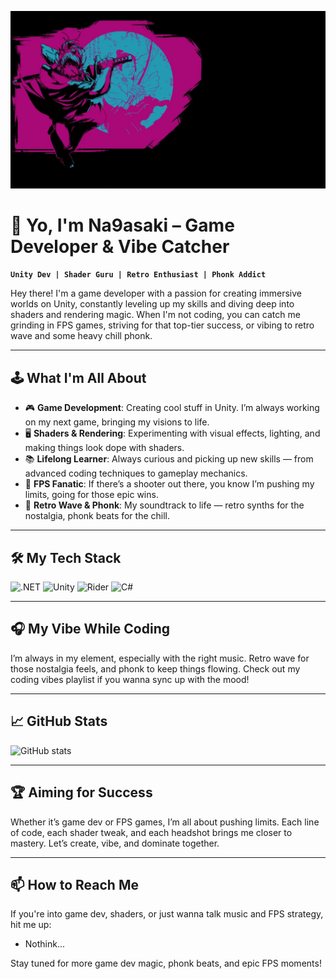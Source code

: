 ![Header](https://github.com/Na9asaki/na9asaki/blob/main/Assets/Background.png)

# 👾 Yo, I'm Na9asaki – Game Developer & Vibe Catcher

**`Unity Dev | Shader Guru | Retro Enthusiast | Phonk Addict`**

Hey there! I'm a game developer with a passion for creating immersive worlds on Unity, constantly leveling up my skills and diving deep into shaders and rendering magic. When I'm not coding, you can catch me grinding in FPS games, striving for that top-tier success, or vibing to retro wave and some heavy chill phonk.

---

## 🕹️ What I'm All About

- 🎮 **Game Development**: Creating cool stuff in Unity. I’m always working on my next game, bringing my visions to life.
- 🖥️ **Shaders & Rendering**: Experimenting with visual effects, lighting, and making things look dope with shaders.
- 📚 **Lifelong Learner**: Always curious and picking up new skills — from advanced coding techniques to gameplay mechanics.
- 🚀 **FPS Fanatic**: If there’s a shooter out there, you know I’m pushing my limits, going for those epic wins.
- 🌌 **Retro Wave & Phonk**: My soundtrack to life — retro synths for the nostalgia, phonk beats for the chill.

---

## 🛠️ My Tech Stack

![.NET](https://img.shields.io/badge/-Framework-black?style=for-the-badge&logo=.net)
![Unity](https://img.shields.io/badge/-Unity-black?style=for-the-badge&logo=unity)
![Rider](https://img.shields.io/badge/-Rider-black?style=for-the-badge&logo=rider)
![C#](https://img.shields.io/badge/-C_sharp-black?style=for-the-badge&logo=c)

---

## 🎧 My Vibe While Coding

I’m always in my element, especially with the right music. Retro wave for those nostalgia feels, and phonk to keep things flowing. Check out my coding vibes playlist if you wanna sync up with the mood!

---

## 📈 GitHub Stats

![GitHub stats](https://github-readme-stats.vercel.app/api?username=na9asaki&show_icons=true&theme=radical)

---

## 🏆 Aiming for Success

Whether it’s game dev or FPS games, I’m all about pushing limits. Each line of code, each shader tweak, and each headshot brings me closer to mastery. Let’s create, vibe, and dominate together.

---

## 📫 How to Reach Me

If you're into game dev, shaders, or just wanna talk music and FPS strategy, hit me up:

- Nothink...

Stay tuned for more game dev magic, phonk beats, and epic FPS moments!
